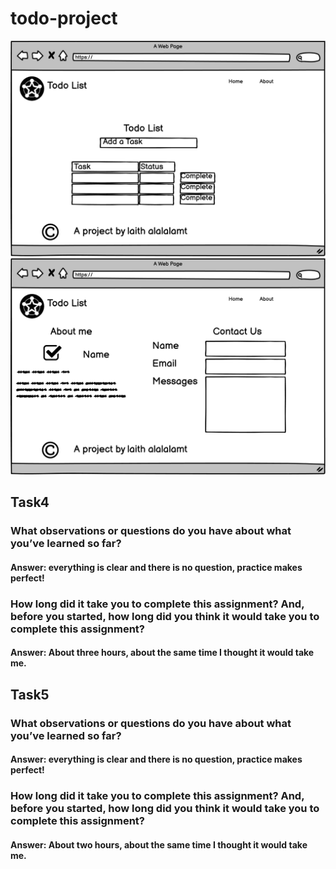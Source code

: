 # todo-project


![Home](./assets/Home.png)
![about](./assets/about.png)



## **Task4**
### What observations or questions do you have about what you’ve learned so far?

#### Answer: everything is clear and there is no question, practice makes perfect! 

### How long did it take you to complete this assignment? And, before you started, how long did you think it would take you to complete this assignment?

#### Answer: About three hours, about the same time I thought it would take me.


## **Task5**
### What observations or questions do you have about what you’ve learned so far?

#### Answer: everything is clear and there is no question, practice makes perfect! 

### How long did it take you to complete this assignment? And, before you started, how long did you think it would take you to complete this assignment?

#### Answer: About two hours, about the same time I thought it would take me.